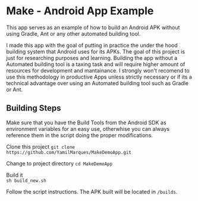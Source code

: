 # Make - Android App Example #

This app serves as an example of how to build an Android APK without using Gradle, Ant or any other automated building tool.

I made this app with the goal of putting in practice the under the hood building system that Android uses for its APKs. The goal of this project is just for researching purposes and learning. Building the app without a Automated building tool is a taxing task and will require higher amount of resources for development and mantainance. I strongly won't recomend to use this methodology in productive Apps unless strictly necessary or if its a technical advantage over using an Automated building tool such as Gradle or Ant.

## Building Steps ##

Make sure that you have the Build Tools from the Android SDK as environment variables for an easy use, otherwhise you can always reference them in the script doing the proper modifications.


Clone this project
`git clone https://github.com/YamilMarques/MakeDemoApp.git`  

Change to project directory
`cd MakeDemoApp`  

Build it  
`sh build_new.sh`    

Follow the script instructions. The APK built will be located in `/builds`.


